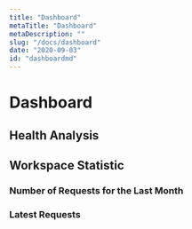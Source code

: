 ```yaml
---
title: "Dashboard"
metaTitle: "Dashboard"
metaDescription: ""
slug: "/docs/dashboard"
date: "2020-09-03"
id: "dashboardmd"
---
```


# Dashboard

## Health Analysis

## Workspace Statistic

### Number of Requests for the Last Month

### Latest Requests
